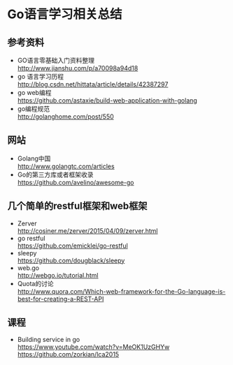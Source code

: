 # Go语言学习相关总结
## 参考资料  
- GO语言零基础入门资料整理  
http://www.jianshu.com/p/a70098a94d18
- go 语言学习历程  
http://blog.csdn.net/hittata/article/details/42387297
- go web编程  
https://github.com/astaxie/build-web-application-with-golang  
- go编程规范  
http://golanghome.com/post/550  

## 网站  
- Golang中国  
http://www.golangtc.com/articles
- Go的第三方库或者框架收录   
https://github.com/avelino/awesome-go

## 几个简单的restful框架和web框架  
- Zerver  
http://cosiner.me/zerver/2015/04/09/zerver.html
- go restful  
https://github.com/emicklei/go-restful
- sleepy  
https://github.com/dougblack/sleepy
- web.go  
http://webgo.io/tutorial.html
- Quota的讨论  
http://www.quora.com/Which-web-framework-for-the-Go-language-is-best-for-creating-a-REST-API

## 课程  
- Building service in go  
https://www.youtube.com/watch?v=MeOK1UzGHYw  
https://github.com/zorkian/lca2015  

